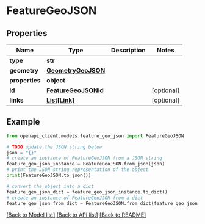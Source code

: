 # FeatureGeoJSON


## Properties

Name | Type | Description | Notes
------------ | ------------- | ------------- | -------------
**type** | **str** |  | 
**geometry** | [**GeometryGeoJSON**](GeometryGeoJSON.md) |  | 
**properties** | **object** |  | 
**id** | [**FeatureGeoJSONId**](FeatureGeoJSONId.md) |  | [optional] 
**links** | [**List[Link]**](Link.md) |  | [optional] 

## Example

```python
from openapi_client.models.feature_geo_json import FeatureGeoJSON

# TODO update the JSON string below
json = "{}"
# create an instance of FeatureGeoJSON from a JSON string
feature_geo_json_instance = FeatureGeoJSON.from_json(json)
# print the JSON string representation of the object
print(FeatureGeoJSON.to_json())

# convert the object into a dict
feature_geo_json_dict = feature_geo_json_instance.to_dict()
# create an instance of FeatureGeoJSON from a dict
feature_geo_json_from_dict = FeatureGeoJSON.from_dict(feature_geo_json_dict)
```
[[Back to Model list]](../README.md#documentation-for-models) [[Back to API list]](../README.md#documentation-for-api-endpoints) [[Back to README]](../README.md)


